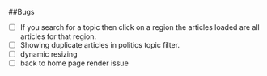 ##Bugs

- [ ] If you search for a topic then click on a region the articles loaded are all articles for that region.  
- [ ] Showing duplicate articles in politics topic filter.
- [ ] dynamic resizing
- [ ] back to home page render issue